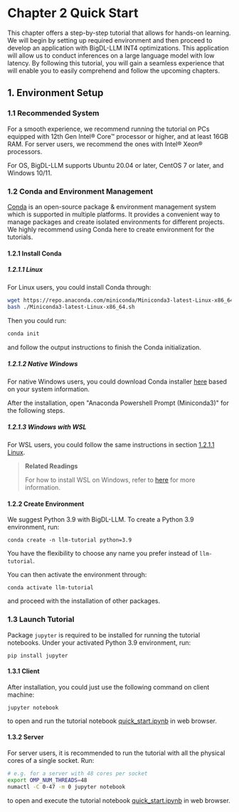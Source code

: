 # Chapter 2 Quick Start

This chapter offers a step-by-step tutorial that allows for hands-on learning. We will begin by setting up required environment and then proceed to develop an application with BigDL-LLM INT4 optimizations. This application will allow us to conduct inferences on a large language model with low latency. By following this tutorial, you will gain a seamless experience that will enable you to easily comprehend and follow the upcoming chapters.

## 1. Environment Setup

### 1.1 Recommended System

For a smooth experience, we recommend running the tutorial on PCs equipped with 12th Gen Intel® Core™ processor or higher, and at least 16GB RAM. For server users, we recommend the ones with Intel® Xeon® processors.

For OS, BigDL-LLM supports Ubuntu 20.04 or later, CentOS 7 or later, and Windows 10/11.

### 1.2 Conda and Environment Management

[Conda](https://docs.conda.io/projects/conda/en/stable/) is an open-source package & environment management system which is supported in multiple platforms. It provides a convenient way to manage packages and create isolated environments for different projects. We highly recommend using Conda here to create environment for the tutorials.

#### 1.2.1 Install Conda

##### 1.2.1.1 Linux
For Linux users, you could install Conda through:

```bash
wget https://repo.anaconda.com/miniconda/Miniconda3-latest-Linux-x86_64.sh
bash ./Miniconda3-latest-Linux-x86_64.sh
```

Then you could run:
```bash
conda init
```
and follow the output instructions to finish the Conda initialization.


##### 1.2.1.2 Native Windows
For native Windows users, you could download Conda installer [here](https://docs.conda.io/en/latest/miniconda.html#latest-miniconda-installer-links) based on your system information.

After the installation, open "Anaconda Powershell Prompt (Miniconda3)" for the following steps.

##### 1.2.1.3 Windows with WSL
For WSL users, you could follow the same instructions in section [1.2.1.1 Linux](#1211-linux).

> **Related Readings**
>
> For how to install WSL on Windows, refer to [here](https://bigdl.readthedocs.io/en/latest/doc/UserGuide/win.html#install-wsl2) for more information.

#### 1.2.2 Create Environment
We suggest Python 3.9 with BigDL-LLM. To create a Python 3.9 environment, run:
```
conda create -n llm-tutorial python=3.9
```
You have the flexibility to choose any name you prefer instead of `llm-tutorial`.

You can then activate the environment through:
```
conda activate llm-tutorial
```
and proceed with the installation of other packages.

### 1.3 Launch Tutorial
Package `jupyter` is required to be installed for running the tutorial notebooks. Under your activated Python 3.9 environment, run:
```
pip install jupyter
```

#### 1.3.1 Client
After installation, you could just use the following command on client machine:
```
jupyter notebook
```
to open and run the tutorial notebook [quick_start.ipynb](./quick_start.ipynb) in web browser.

#### 1.3.2 Server
For server users, it is recommended to run the tutorial with all the physical cores of a single socket. Run:
```bash
# e.g. for a server with 48 cores per socket
export OMP_NUM_THREADS=48
numactl -C 0-47 -m 0 jupyter notebook
```
to open and execute the tutorial notebook [quick_start.ipynb](./quick_start.ipynb) in web browser.